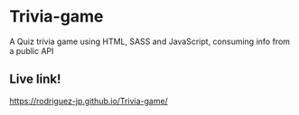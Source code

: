 # Trivia-game
A Quiz trivia game using HTML, SASS and JavaScript, consuming info from a public API

## Live link!
https://rodriguez-jp.github.io/Trivia-game/

